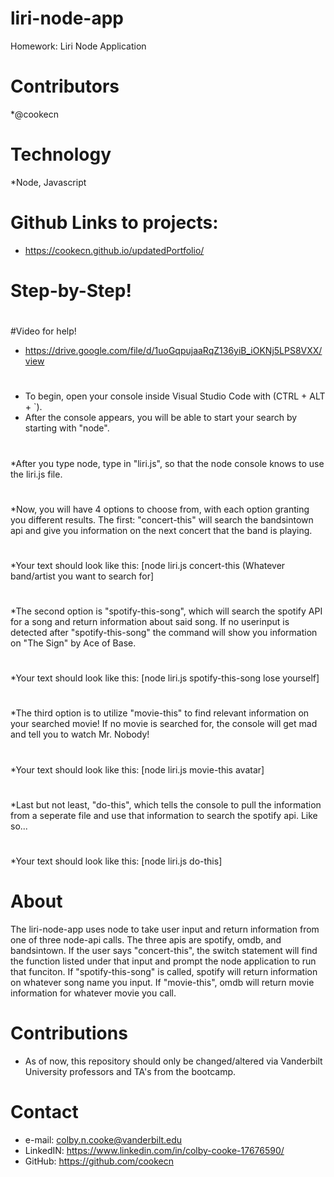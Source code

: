 # liri-node-app
Homework: Liri Node Application

#

# Contributors
*@cookecn

#

# Technology
*Node, Javascript

#

# Github Links to projects:

* https://cookecn.github.io/updatedPortfolio/

#

# Step-by-Step!

#

#Video for help!

* https://drive.google.com/file/d/1uoGqpujaaRqZ136yiB_iOKNj5LPS8VXX/view

#

* To begin, open your console inside Visual Studio Code with (CTRL + ALT + `).
* After the console appears, you will be able to start your search by starting with "node".

#

*After you type node, type in "liri.js", so that the node console knows to use the liri.js file. 

#

*Now, you will have 4 options to choose from, with each option granting you different results. The first: "concert-this" will search the bandsintown api and give you information on the next concert that the band is playing.
#
*Your text should look like this: [node liri.js concert-this (Whatever band/artist you want to search for]

#

*The second option is "spotify-this-song", which will search the spotify API for a song and return information about said song. If no userinput is detected after "spotify-this-song" the command will show you information on "The Sign" by Ace of Base.

#

*Your text should look like this: [node liri.js spotify-this-song lose yourself]

#

*The third option is to utilize "movie-this" to find relevant information on your searched movie! If no movie is searched for, the console will get mad and tell you to watch Mr. Nobody!

#

*Your text should look like this: [node liri.js movie-this avatar]

#

*Last but not least, "do-this", which tells the console to pull the information from a seperate file and use that information to search the spotify api. Like so...

#

*Your text should look like this: [node liri.js do-this]


# About
The liri-node-app uses node to take user input and return information from one of three node-api calls. The three apis are spotify, omdb, and bandsintown. If the user says "concert-this", the switch statement will find the function listed under that input and prompt the node application to run that funciton. If "spotify-this-song" is called, spotify will return information on whatever song name you input. If "movie-this", omdb will return movie information for whatever movie you call. 

# Contributions
* As of now, this repository should only be changed/altered via Vanderbilt University professors and TA's from the bootcamp.

# Contact
* e-mail: colby.n.cooke@vanderbilt.edu
* LinkedIN: https://www.linkedin.com/in/colby-cooke-17676590/
* GitHub: https://github.com/cookecn
